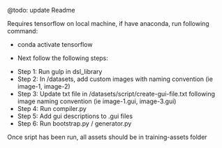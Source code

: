 @todo: update Readme

Requires tensorflow on local machine, if have anaconda, run following command:

- conda activate tensorflow

* Next follow the following steps: 
- Step 1: Run gulp in dsl_library
- Step 2: In /datasets, add custom images with naming convention (ie image-1, image-2)
- Step 3: Update txt file in /datasets/script/create-gui-file.txt following image naming convention (ie image-1.gui, image-3.gui)
- Step 4: Run compiler.py
- Step 5: Add gui descriptions to .gui files
- Step 6: Run bootstrap.py / generator.py 

Once sript has been run, all assets should be in training-assets folder
